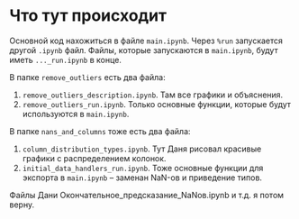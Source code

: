 # Что тут происходит
Основной код нахожиться в файле `main.ipynb`. Через `%run` запускается другой `.ipynb` файл. Файлы, которые запускаются в `main.ipynb`, будут иметь `..._run.ipynb` в конце.


В папке `remove_outliers` есть два файла:
1. `remove_outliers_description.ipynb`. Там все графики и объяснения.
2. `remove_outliers_run.ipynb`. Только основные функции, которые будут используются в `main.ipynb`.

В папке `nans_and_columns` тоже есть два файла:
1. `column_distribution_types.ipynb`. Тут Даня рисовал красивые графики с распределением колонок.
2. `initial_data_handlers_run.ipynb`. Тоже основные функции для экспорта в `main.ipynb` – заменан NaN-ов и приведение типов.

Файлы Дани Окончательное_предсказание_NaNов.ipynb и т.д. я потом верну.